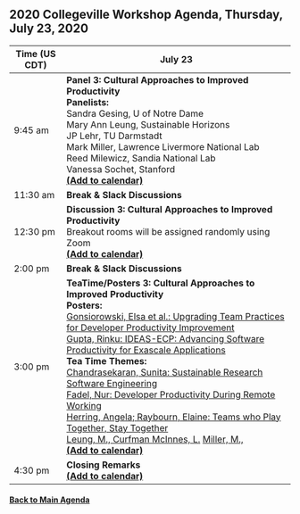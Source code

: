 
## 2020 Collegeville Workshop Agenda, Thursday, July 23, 2020

| **Time (US CDT)**| **July 23** |
|---|---|
| 9:45 am  | **Panel 3: Cultural Approaches to Improved Productivity** <br> **Panelists:** <br> Sandra Gesing, U of Notre Dame <br> Mary Ann Leung, Sustainable Horizons <br> JP Lehr, TU Darmstadt <br> Mark Miller, Lawrence Livermore National Lab <br> Reed Milewicz, Sandia National Lab <br> Vanessa Sochet, Stanford <br> [**(Add to calendar)**](CW20-Panel-3-Cultural-Approaches.ics) |
| 11:30 am | **Break & Slack Discussions** |
| 12:30 pm | **Discussion 3: Cultural Approaches to Improved Productivity** <br> Breakout rooms will be assigned randomly using Zoom <br> [**(Add to calendar)**](CW20-Discussion-3-Cultural-Approaches.ics) |
| 2:00 pm | **Break & Slack Discussions** |
| 3:00 pm | **TeaTime/Posters 3: Cultural Approaches to Improved Productivity** <br> **Posters:** <br> [Gonsiorowski, Elsa et al.: Upgrading Team Practices for Developer Productivity Improvement](gonsiorowski-upgrading-team-practices.pdf) <br> [Gupta, Rinku: IDEAS-ECP: Advancing Software Productivity for Exascale Applications](IDEAS.OverviewPoster-For-CW20.pdf) <br> **Tea Time Themes:** <br> [Chandrasekaran, Sunita: Sustainable Research Software Engineering](chandrasekaran-rse.md) <br> [Fadel, Nur: Developer Productivity During Remote Working](fadel-remote-working.md) <br> [Herring, Angela; Raybourn, Elaine: Teams who Play Together, Stay Together](raybourn-teams-play.pdf) <br> [Leung, M., Curfman McInnes, L.](leung-diversity.md) [Miller, M., ](miller-diversity.md) <br> [**(Add to calendar)**](CW20-TeaTime-Posters-3.ics) |
| 4:30 pm | **Closing Remarks** <br> [**(Add to calendar)**](CW20-ClosingRemarks.ics) |



#### [Back to Main Agenda](Agenda.md)
